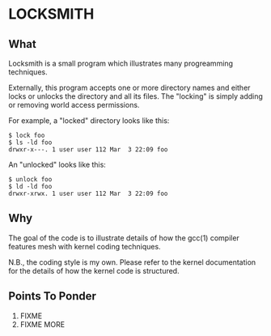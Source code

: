 # LOCKSMITH

## What

Locksmith is a small program which illustrates many progreamming techniques.

Externally, this program accepts one or more directory names and either locks or unlocks the directory and all its files.  The "locking" is simply adding or removing world access permissions.

For example, a "locked" directory looks like this:

	$ lock foo
	$ ls -ld foo
	drwxr-x---. 1 user user 112 Mar  3 22:09 foo

An "unlocked" looks like this:

	$ unlock foo
	$ ld -ld foo
	drwxr-xrwx. 1 user user 112 Mar  3 22:09 foo

## Why

The goal of the code is to illustrate details of how the gcc(1) compiler features mesh with kernel coding techniques.

N.B., the coding style is my own.  Please refer to the kernel documentation for the details of how the kernel code is structured.

## Points To Ponder

1. FIXME
2. FIXME MORE
